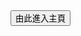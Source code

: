 <html id="2">
    <hesd>
        <mata charset="utf-8"></mata>
        <title>歡迎蒞臨</title>
    </hesd>
    <body id="1">
        <a href="練習.html"><button>由此進入主頁</button></a>
    </body>
    <script>
    function a(){
        alert ("歡迎蒞臨");
    }
    console.log(a());
    </script>
    <script type="text/javascript" src="練習.js"></script>
</html>
